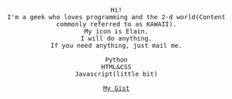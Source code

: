 <p align="center">
  <br>
  <br>
  <br>
  <samp>Hi!<br>I'm a geek who loves programming and the 2-d world(Content commonly referred to as KAWAII).
 <br>My icon is Elain.<br> I will do anything.<br>If you need anything, just mail me.
  <br>
  <br>
  Python<br>HTML&CSS<br>Javascript(little bit)<br>
  <br>
    <a href='https://gist.github.com/Neko288'>My Gist</a>
  </samp><br><br>
</p>
